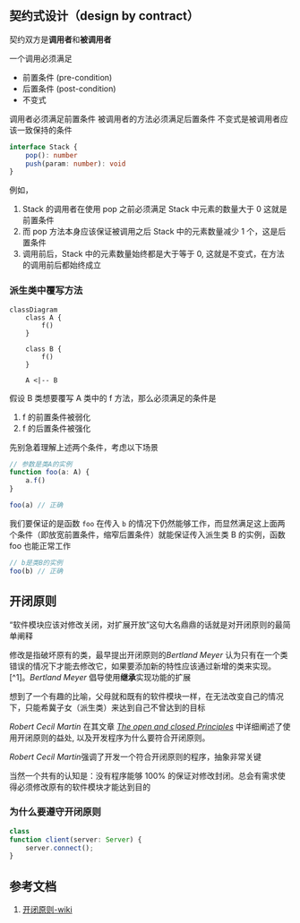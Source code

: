## 契约式设计（design by contract）
契约双方是**调用者**和**被调用者**

一个调用必须满足
+ 前置条件 (pre-condition)
+ 后置条件 (post-condition)
+ 不变式

调用者必须满足前置条件
被调用者的方法必须满足后置条件
不变式是被调用者应该一致保持的条件

```ts
interface Stack {
	pop(): number
	push(param: number): void
}
```

例如，
1. Stack 的调用者在使用 pop 之前必须满足 Stack 中元素的数量大于 0 这就是前置条件
2. 而 pop 方法本身应该保证被调用之后 Stack 中的元素数量减少 1 个，这是后置条件
3. 调用前后，Stack 中的元素数量始终都是大于等于 0, 这就是不变式，在方法的调用前后都始终成立

### 派生类中覆写方法
```mermaid
classDiagram
    class A {
        f()
    }
    
    class B {
	    f()
    }
    
    A <|-- B

```

假设 B 类想要覆写 A 类中的 f 方法，那么必须满足的条件是
1. f 的前置条件被弱化
2. f 的后置条件被强化

先别急着理解上述两个条件，考虑以下场景
```ts
// 参数是类A的实例
function foo(a: A) {
	a.f()
}

foo(a) // 正确
```

我们要保证的是函数 `foo` 在传入 `b` 的情况下仍然能够工作，而显然满足这上面两个条件（即放宽前置条件，缩窄后置条件）就能保证传入派生类 B 的实例，函数 foo 也能正常工作
```ts
// b是类B的实例
foo(b) // 正确
```

## 开闭原则
“软件模块应该对修改关闭，对扩展开放”这句大名鼎鼎的话就是对开闭原则的最简单阐释

修改是指破坏原有的类，最早提出开闭原则的*Bertland Meyer* 认为只有在一个类错误的情况下才能去修改它，如果要添加新的特性应该通过新增的类来实现。[^1]。*Bertland Meyer* 倡导使用**继承**实现功能的扩展

想到了一个有趣的比喻，父母就和既有的软件模块一样，在无法改变自己的情况下，只能希冀子女（派生类）来达到自己不曾达到的目标

*Robert Cecil Martin* 在其文章 [*The open and closed Principles*](./OCP-1996.pdf) 中详细阐述了使用开闭原则的益处, 以及开发程序为什么要符合开闭原则。

*Robert Cecil Martin*强调了开发一个符合开闭原则的程序，抽象非常关键

当然一个共有的认知是：没有程序能够 100% 的保证对修改封闭。总会有需求使得必须修改原有的软件模块才能达到目的

### 为什么要遵守开闭原则

```ts
class 
function client(server: Server) {
	server.connect();
}
```
## 参考文档
1.  [开闭原则-wiki](https://zh.wikipedia.org/zh-cn/%E5%BC%80%E9%97%AD%E5%8E%9F%E5%88%99#cite_note-3)
